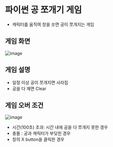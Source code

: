 # 파이썬 공 쪼개기 게임
- 캐릭터를 움직여 창을 쏘면 공이 쪼개지는 게임

## 게임 화면

![image](https://user-images.githubusercontent.com/60311404/113252868-60022080-92ff-11eb-8f90-0b4a51f98d57.png)

## 게임 설명
- 일정 이상 공이 쪼개지면 사라짐
- 공을 다 깨면 Clear

## 게임 오버 조건

![image](https://user-images.githubusercontent.com/60311404/113253056-b2434180-92ff-11eb-8929-44516405df23.png)

- 시간(100초) 초과: 시간 내에 공을 다 쪼개지 못한 경우
- 충돌 : 공과 캐릭터가 부딪힌 경우
- 창의 X button을 클릭한 경우

